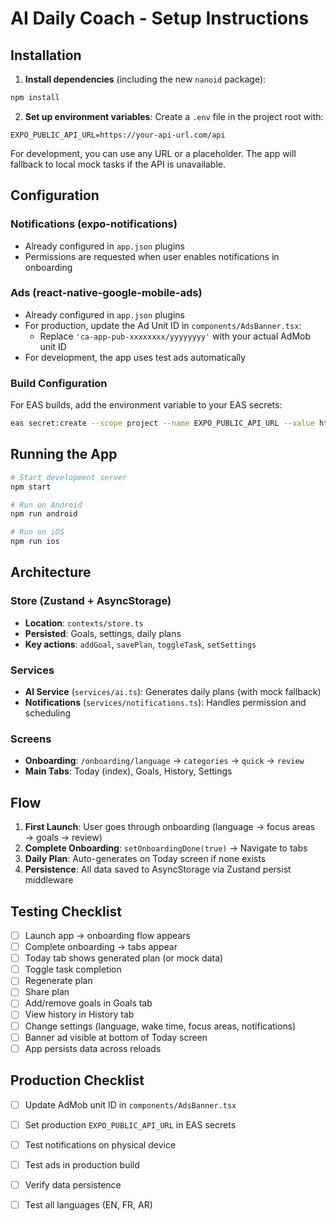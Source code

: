 # AI Daily Coach - Setup Instructions

## Installation

1. **Install dependencies** (including the new `nanoid` package):
```bash
npm install
```

2. **Set up environment variables**:
Create a `.env` file in the project root with:
```env
EXPO_PUBLIC_API_URL=https://your-api-url.com/api
```

For development, you can use any URL or a placeholder. The app will fallback to local mock tasks if the API is unavailable.

## Configuration

### Notifications (expo-notifications)
- Already configured in `app.json` plugins
- Permissions are requested when user enables notifications in onboarding

### Ads (react-native-google-mobile-ads)
- Already configured in `app.json` plugins
- For production, update the Ad Unit ID in `components/AdsBanner.tsx`:
  - Replace `'ca-app-pub-xxxxxxxx/yyyyyyyy'` with your actual AdMob unit ID
- For development, the app uses test ads automatically

### Build Configuration
For EAS builds, add the environment variable to your EAS secrets:
```bash
eas secret:create --scope project --name EXPO_PUBLIC_API_URL --value https://your-api-url.com/api
```

## Running the App

```bash
# Start development server
npm start

# Run on Android
npm run android

# Run on iOS
npm run ios
```

## Architecture

### Store (Zustand + AsyncStorage)
- **Location**: `contexts/store.ts`
- **Persisted**: Goals, settings, daily plans
- **Key actions**: `addGoal`, `savePlan`, `toggleTask`, `setSettings`

### Services
- **AI Service** (`services/ai.ts`): Generates daily plans (with mock fallback)
- **Notifications** (`services/notifications.ts`): Handles permission and scheduling

### Screens
- **Onboarding**: `/onboarding/language` → `categories` → `quick` → `review`
- **Main Tabs**: Today (index), Goals, History, Settings

## Flow

1. **First Launch**: User goes through onboarding (language → focus areas → goals → review)
2. **Complete Onboarding**: `setOnboardingDone(true)` → Navigate to tabs
3. **Daily Plan**: Auto-generates on Today screen if none exists
4. **Persistence**: All data saved to AsyncStorage via Zustand persist middleware

## Testing Checklist

- [ ] Launch app → onboarding flow appears
- [ ] Complete onboarding → tabs appear
- [ ] Today tab shows generated plan (or mock data)
- [ ] Toggle task completion
- [ ] Regenerate plan
- [ ] Share plan
- [ ] Add/remove goals in Goals tab
- [ ] View history in History tab
- [ ] Change settings (language, wake time, focus areas, notifications)
- [ ] Banner ad visible at bottom of Today screen
- [ ] App persists data across reloads

## Production Checklist

- [ ] Update AdMob unit ID in `components/AdsBanner.tsx`
- [ ] Set production `EXPO_PUBLIC_API_URL` in EAS secrets
- [ ] Test notifications on physical device
- [ ] Test ads in production build
- [ ] Verify data persistence
- [ ] Test all languages (EN, FR, AR)




